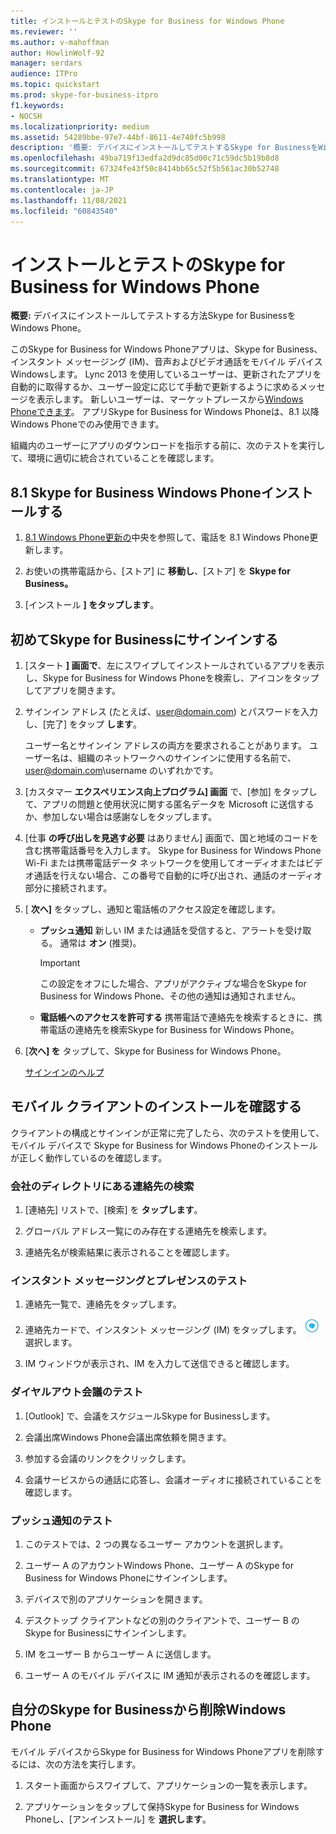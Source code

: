 ```yaml
---
title: インストールとテストのSkype for Business for Windows Phone
ms.reviewer: ''
ms.author: v-mahoffman
author: HowlinWolf-92
manager: serdars
audience: ITPro
ms.topic: quickstart
ms.prod: skype-for-business-itpro
f1.keywords:
- NOCSH
ms.localizationpriority: medium
ms.assetid: 54289bbe-97e7-44bf-8611-4e740fc5b998
description: '概要: デバイスにインストールしてテストするSkype for BusinessをWindows Phone。'
ms.openlocfilehash: 49ba719f13edfa2d9dc85d00c71c59dc5b19b8d8
ms.sourcegitcommit: 67324fe43f50c8414bb65c52f5b561ac30b52748
ms.translationtype: MT
ms.contentlocale: ja-JP
ms.lasthandoff: 11/08/2021
ms.locfileid: "60843540"
---
```

# <a name="install-and-test-skype-for-business-for-windows-phone"></a>インストールとテストのSkype for Business for Windows Phone
 
**概要:** デバイスにインストールしてテストする方法Skype for BusinessをWindows Phone。
  
このSkype for Business for Windows Phoneアプリは、Skype for Business、インスタント メッセージング (IM)、音声およびビデオ通話をモバイル デバイスWindowsします。 Lync 2013 を使用しているユーザーは、更新されたアプリを自動的に取得するか、ユーザー設定に応じて手動で更新するように求めるメッセージを表示します。 新しいユーザーは、マーケットプレースから[Windows Phoneできます](https://go.microsoft.com/fwlink/p/?linkid=231901)。 アプリSkype for Business for Windows Phoneは、8.1 以降Windows Phoneでのみ使用できます。
  
組織内のユーザーにアプリのダウンロードを指示する前に、次のテストを実行して、環境に適切に統合されていることを確認します。 
  
## <a name="install-skype-for-business-windows-phone-81"></a>8.1 Skype for Business Windows Phoneインストールする

1. [8.1 Windows Phone更新の](https://www.windowsphone.com/en-us/how-to/wp8/update-central)中央を参照して、電話を 8.1 Windows Phone更新します。
    
2. お使いの携帯電話から、[ストア] に **移動し**、[ストア] を **Skype for Business。**
    
3. [インストール **] をタップします**。 
    
## <a name="sign-in-to-skype-for-business-for-the-first-time"></a>初めてSkype for Businessにサインインする

1. [スタート **] 画面で**、左にスワイプしてインストールされているアプリを表示し、Skype for Business for Windows Phoneを検索し、アイコンをタップしてアプリを開きます。
    
2. サインイン アドレス (たとえば、user@domain.com) とパスワードを入力し、[完了] をタップ **します**。
    
     ユーザー名とサインイン アドレスの両方を要求されることがあります。 ユーザー名は、組織のネットワークへのサインインに使用する名前で、user@domain.com\username のいずれかです。
    
3. [カスタマー **エクスペリエンス向上プログラム] 画面** で、[参加] をタップして、アプリの問題と使用状況に関する匿名データを Microsoft に送信するか、参加しない場合は感謝なしをタップします。 
    
4. [仕事 **の呼び出しを見逃す必要** はありません] 画面で、国と地域のコードを含む携帯電話番号を入力します。 Skype for Business for Windows Phone Wi-Fi または携帯電話データ ネットワークを使用してオーディオまたはビデオ通話を行えない場合、この番号で自動的に呼び出され、通話のオーディオ部分に接続されます。
    
5. [ **次へ]** をタップし、通知と電話帳のアクセス設定を確認します。
    
   - **プッシュ通知** 新しい IM または通話を受信すると、アラートを受け取る。 通常は **オン** (推奨)。
    
     > [!IMPORTANT]
     > この設定をオフにした場合、アプリがアクティブな場合をSkype for Business for Windows Phone、その他の通知は通知されません。 
  
   - **電話帳へのアクセスを許可する** 携帯電話で連絡先を検索するときに、携帯電話の連絡先を検索Skype for Business for Windows Phone。
    
6. [**次へ] を** タップして、Skype for Business for Windows Phone。
    
    [サインインのヘルプ](https://support.office.com/article/6b827683-ad55-471a-bd4b-3d4ec098bf75)
    
## <a name="verify-mobile-client-installation"></a>モバイル クライアントのインストールを確認する

クライアントの構成とサインインが正常に完了したら、次のテストを使用して、モバイル デバイスで Skype for Business for Windows Phoneのインストールが正しく動作しているのを確認します。
  
### <a name="search-for-a-contact-in-the-corporate-directory"></a>会社のディレクトリにある連絡先の検索

1. [連絡先] リストで、[検索] を **タップします**。
    
2. グローバル アドレス一覧にのみ存在する連絡先を検索します。
    
3. 連絡先名が検索結果に表示されることを確認します。
    
### <a name="test-instant-messaging-and-presence"></a>インスタント メッセージングとプレゼンスのテスト

1. 連絡先一覧で、連絡先をタップします。
    
2. 連絡先カードで、インスタント メッセージング (IM) をタップします。 ![インスタント メッセージングのアイコン (Skype for Business)。](../../media/90f8d5fa-7968-4ef7-bf5b-dddf9b893905.png)選択します。
    
3. IM ウィンドウが表示され、IM を入力して送信できると確認します。
    
### <a name="test-dial-out-conferencing"></a>ダイヤルアウト会議のテスト

1. [Outlook] で、会議をスケジュールSkype for Businessします。
    
2. 会議出席Windows Phone会議出席依頼を開きます。
    
3. 参加する会議のリンクをクリックします。
    
4. 会議サービスからの通話に応答し、会議オーディオに接続されていることを確認します。
    
### <a name="test-push-notifications"></a>プッシュ通知のテスト

1. このテストでは、2 つの異なるユーザー アカウントを選択します。 
    
2. ユーザー A のアカウントWindows Phone、ユーザー A のSkype for Business for Windows Phoneにサインインします。
    
3. デバイスで別のアプリケーションを開きます。
    
4. デスクトップ クライアントなどの別のクライアントで、ユーザー B のSkype for Businessにサインインします。
    
5. IM をユーザー B からユーザー A に送信します。
    
6. ユーザー A のモバイル デバイスに IM 通知が表示されるのを確認します。
    
## <a name="remove-skype-for-business-from-your-windows-phone"></a>自分のSkype for Businessから削除Windows Phone

モバイル デバイスからSkype for Business for Windows Phoneアプリを削除するには、次の方法を実行します。 
  
1. スタート画面からスワイプして、アプリケーションの一覧を表示します。 
    
2. アプリケーションをタップして保持Skype for Business for Windows Phoneし、[アンインストール] を **選択します**。
    


